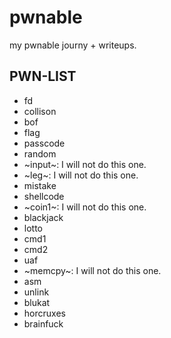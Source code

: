 # pwnable
my pwnable journy + writeups.
## PWN-LIST
- fd
- collison
- bof
- flag
- passcode
- random
- ~input~: I will not do this one.
- ~leg~: I will not do this one.
- mistake
- shellcode
- ~coin1~: I will not do this one.
- blackjack
- lotto
- cmd1
- cmd2
- uaf
- ~memcpy~: I will not do this one.
- asm
- unlink
- blukat
- horcruxes
- brainfuck
